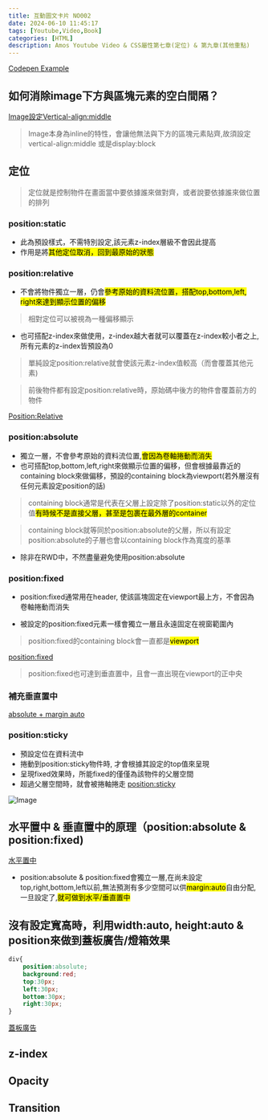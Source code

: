 ```yaml
---
title: 互動圖文卡片 NO002
date: 2024-06-10 11:45:17
tags: [Youtube,Video,Book]
categories: [HTML]
description: Amos Youtube Video & CSS屬性第七章(定位) & 第九章(其他重點)
---
```

[Codepen Example](https://codepen.io/gizelliang/pen/NWOaaad)

## 如何消除image下方與區塊元素的空白間隔？
[Image設定Vertical-align:middle](https://qoo8857300.medium.com/css-%E5%A6%82%E4%BD%95%E8%A7%A3%E6%B1%BAimg%E7%9A%84%E5%9E%82%E7%9B%B4%E5%B0%8D%E9%BD%8A-a3dcd6c47a4)

>Image本身為inline的特性，會讓他無法與下方的區塊元素貼齊,故須設定vertical-align:middle 或是display:block

## 定位
>定位就是控制物件在畫面當中要依據誰來做對齊，或者說要依據誰來做位置的排列
### position:static

* 此為預設樣式，不需特別設定,該元素z-index層級不會因此提高
* 作用是將<mark>其他定位取消，回到最原始的狀態</mark>

### position:relative

* 不會將物件獨立一層，仍會<mark>參考原始的資料流位置，搭配top,bottom,left, right來達到顯示位置的偏移</mark>

>相對定位可以被視為一種偏移顯示

* 也可搭配z-index來做使用，z-index越大者就可以覆蓋在z-index較小者之上,所有元素的z-index皆預設為0

>單純設定position:relative就會使該元素z-index值較高（而會覆蓋其他元素)

>前後物件都有設定position:relative時，原始碼中後方的物件會覆蓋前方的物件

[Position:Relative](https://codepen.io/gizelliang/pen/eYaVYQq)

### position:absolute
* 獨立一層，不會參考原始的資料流位置,<mark>會因為卷軸捲動而消失</mark>
* 也可搭配top,bottom,left,right來做顯示位置的偏移，但會根據最靠近的containing block來做偏移，預設的containing block為viewport(若外層沒有任何元素設定position的話)

> containing block通常是代表在父層上設定除了position:static以外的定位值<mark>有時候不是直接父層，甚至是包裹在最外層的container</mark>

>containing block就等同於position:absolute的父層，所以有設定position:absolute的子層也會以containing block作為寬度的基準

* 除非在RWD中，不然盡量避免使用position:absolute

### position:fixed 
* position:fixed通常用在header, 使該區塊固定在viewport最上方，不會因為卷軸捲動而消失

* 被設定的position:fixed元素一樣會獨立一層且永遠固定在視窗範圍內

>position:fixed的containing block會一直都是<mark>viewport</mark>

[position:fixed](https://codepen.io/gizelliang/pen/GRaQgXP)
>position:fixed也可達到垂直置中，且會一直出現在viewport的正中央

### 補充垂直置中
[absolute + margin auto](https://ithelp.ithome.com.tw/articles/10202245)

### position:sticky
* 預設定位在資料流中
* 捲動到position:sticky物件時, 才會根據其設定的top值來呈現
* 呈現fixed效果時，所能fixed的僅僅為該物件的父層空間
* 超過父層空間時，就會被捲軸捲走
[position:sticky](https://codepen.io/gizelliang/pen/zYQRvPg)
<!--position:sticky若是被position:flex包覆時，效果會消失（主要是因為預設為align-items:stretch)，因為無法定位在該containing block的最上方，除非自身下align-self:start,讓position:sticky的高度縮小到與內文一樣-->

![Image](https://i.imgur.com/ALuxDN7.png)

## 水平置中 & 垂直置中的原理（position:absolute & position:fixed)
[水平置中](https://codepen.io/gizelliang/pen/GRaQomB)

* position:absolute & position:fixed會獨立一層,在尚未設定top,right,bottom,left以前,無法預測有多少空間可以供<mark>margin:auto</mark>自由分配, 一旦設定了,<mark>就可做到水平/垂直置中</mark>
## 沒有設定寬高時，利用width:auto, height:auto & position來做到蓋板廣告/燈箱效果
```css
div{
    position:absolute;
    background:red;
    top:30px;
    left:30px;
    bottom:30px;
    right:30px;
}
```
[蓋板廣告](https://codepen.io/gizelliang/pen/OJYQMOr)

## z-index
## Opacity
## Transition